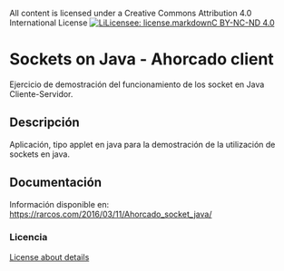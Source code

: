 All content is licensed under a Creative Commons Attribution 4.0 International License
[![LiLicensee: license.markdownC BY-NC-ND 4.0](https://licensebuttons.net/l/by-nc-nd/4.0/80x15.png)](https://creativecommons.org/licenses/by-nc-nd/4.0/)
 
# Sockets on Java - Ahorcado client
Ejercicio de demostración del funcionamiento de los socket en Java Cliente-Servidor.
 
## Descripción
Aplicación, tipo applet en java para la demostración de la utilización de sockets en java. 
 
## Documentación 
Información disponible en: https://rarcos.com/2016/03/11/Ahorcado_socket_java/

### Licencia
[License about details](https://bitbucket.org/rubenarcos/java-hilos-puente-levadizo/src/master/license.md)
